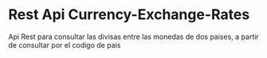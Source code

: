 # Rest Api Currency-Exchange-Rates
Api Rest para consultar las divisas entre las monedas de dos paises, a partir de consultar por el codigo de pais

